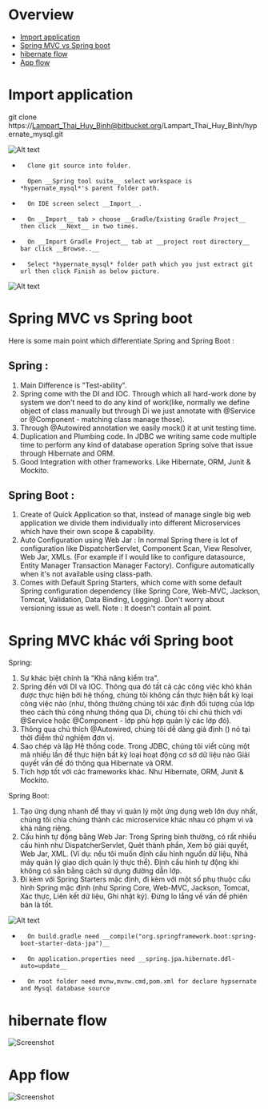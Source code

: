 # Overview
*	[Import application](#markdown-header-import-application)
*	[Spring MVC vs Spring boot](#markdown-header-spring-mvc-vs-spring-boot)
*	[hibernate flow](#markdown-header-hibernate-flow)
*	[App flow](#markdown-header-app-flow)


# Import application

git clone https://Lampart_Thai_Huy_Binh@bitbucket.org/Lampart_Thai_Huy_Binh/hypernate_mysql.git 

![Alt text](doc/Import_app.jpg)

+		Clone git source into folder.
+		Open __Spring tool suite__ select workspace is *hypernate_mysql*'s parent folder path.
+		On IDE screen select __Import__.
+		On __Import__ tab > choose __Gradle/Existing Gradle Project__ then click __Next__ in two times.
+		On __Import Gradle Project__ tab at __project root directory__ bar click __Browse..__
+		Select *hypernate_mysql* folder path which you just extract git url then click Finish as below picture.

![Alt text](doc/finish_import.jpg)

# Spring MVC vs Spring boot

Here is some main point which differentiate Spring and Spring Boot :

## Spring :

1. 	Main Difference is "Test-ability".
2. 	Spring come with the DI and IOC. Through which all hard-work done by system we don't need to do any kind of work(like, normally we define object of class manually but through Di we just annotate with @Service or @Component - matching class manage those).
3. 	Through @Autowired annotation we easily mock() it at unit testing time.
4. 	Duplication and Plumbing code. In JDBC we writing same code multiple time to perform any kind of database operation Spring solve that issue through Hibernate and ORM.
5. 	Good Integration with other frameworks. Like Hibernate, ORM, Junit & Mockito.

## Spring Boot :

1. 	Create of Quick Application so that, instead of manage single big web application we divide them individually into different Microservices which have their own scope & capability.
2. 	Auto Configuration using Web Jar : In normal Spring there is lot of configuration like DispatcherServlet, Component Scan, View Resolver, Web Jar, XMLs. (For example if I would like to configure datasource, Entity Manager Transaction Manager Factory). Configure automatically when it's not available using class-path.
3. 	Comes with Default Spring Starters, which come with some default Spring configuration dependency (like Spring Core, Web-MVC, Jackson, Tomcat, Validation, Data Binding, Logging). Don't worry about versioning issue as well.
Note : It doesn't contain all point.

# Spring MVC khác với Spring boot 

Spring: 

1.	Sự khác biệt chính là "Khả năng kiểm tra". 
2.	Spring đến với DI và IOC. Thông qua đó tất cả các công việc khó khăn được thực hiện bởi hệ thống, chúng tôi không cần thực hiện bất kỳ loại công việc nào (như, thông thường chúng tôi xác định đối tượng của lớp theo cách thủ công nhưng thông qua Di, chúng tôi chỉ chú thích với @Service hoặc @Component - lớp phù hợp quản lý các lớp đó). 
3.	Thông qua chú thích @Autowired, chúng tôi dễ dàng giả định () nó tại thời điểm thử nghiệm đơn vị. 
4.	Sao chép và lập Hệ thống code. Trong JDBC, chúng tôi viết cùng một mã nhiều lần để thực hiện bất kỳ loại hoạt động cơ sở dữ liệu nào Giải quyết vấn đề đó thông qua Hibernate và ORM. 
5. 	Tích hợp tốt với các frameworks khác. Như Hibernate, ORM, Junit & Mockito. 

Spring Boot: 

1.	Tạo ứng dụng nhanh để thay vì quản lý một ứng dụng web lớn duy nhất, chúng tôi chia chúng thành các microservice khác nhau có phạm vi và khả năng riêng. 
2.	Cấu hình tự động bằng Web Jar: Trong Spring bình thường, có rất nhiều cấu hình như DispatcherServlet, Quét thành phần, Xem bộ giải quyết, Web Jar, XML. (Ví dụ: nếu tôi muốn định cấu hình nguồn dữ liệu, Nhà máy quản lý giao dịch quản lý thực thể). Định cấu hình tự động khi không có sẵn bằng cách sử dụng đường dẫn lớp. 
3.	Đi kèm với Spring Starters mặc định, đi kèm với một số phụ thuộc cấu hình Spring mặc định (như Spring Core, Web-MVC, Jackson, Tomcat, Xác thực, Liên kết dữ liệu, Ghi nhật ký). Đừng lo lắng về vấn đề phiên bản là tốt.



![Alt text](doc/Hypernate_required.jpg)

+		On build.gradle need __compile("org.springframework.boot:spring-boot-starter-data-jpa")__
+		On application.properties need __spring.jpa.hibernate.ddl-auto=update__
+		On root folder need mvnw,mvnw.cmd,pom.xml for declare hypsernate and Mysql database source

# hibernate flow

![Screenshot](doc/repoCRUD.svg)

# App flow

![Screenshot](doc/hypernate_app.svg)